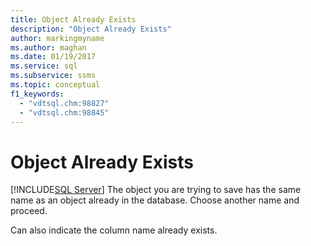```yaml
---
title: Object Already Exists
description: "Object Already Exists"
author: markingmyname
ms.author: maghan
ms.date: 01/19/2017
ms.service: sql
ms.subservice: ssms
ms.topic: conceptual
f1_keywords:
  - "vdtsql.chm:98827"
  - "vdtsql.chm:98845"
---
```

# Object Already Exists
[!INCLUDE[SQL Server](../../includes/applies-to-version/sqlserver.md)]
The object you are trying to save has the same name as an object already in the database. Choose another name and proceed.  
  
Can also indicate the column name already exists.  
  
